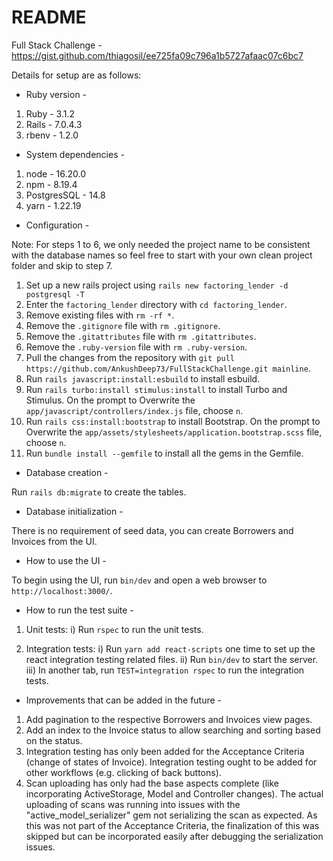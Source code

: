 # README

Full Stack Challenge - https://gist.github.com/thiagosil/ee725fa09c796a1b5727afaac07c6bc7

Details for setup are as follows:

* Ruby version -
1. Ruby - 3.1.2
2. Rails - 7.0.4.3
3. rbenv - 1.2.0

* System dependencies -
1. node - 16.20.0
2. npm - 8.19.4
3. PostgresSQL - 14.8
4. yarn - 1.22.19

* Configuration -

Note: For steps 1 to 6, we only needed the project name to be consistent with the database names so feel free to start with your own clean project folder and skip to step 7.

1. Set up a new rails project using ```rails new factoring_lender -d postgresql -T```
2. Enter the ```factoring_lender``` directory with ```cd factoring_lender```.
3. Remove existing files with ```rm -rf *```.
4. Remove the ```.gitignore``` file with ```rm .gitignore```.
5. Remove the ```.gitattributes``` file with ```rm .gitattributes```.
6. Remove the ```.ruby-version``` file with ```rm .ruby-version```.
7. Pull the changes from the repository with ```git pull https://github.com/AnkushDeep73/FullStackChallenge.git mainline```.
8. Run ```rails javascript:install:esbuild``` to install esbuild.
9. Run ```rails turbo:install stimulus:install``` to install Turbo and Stimulus. On the prompt to Overwrite the ```app/javascript/controllers/index.js``` file, choose ```n```.
10. Run ```rails css:install:bootstrap``` to install Bootstrap. On the prompt to Overwrite the ```app/assets/stylesheets/application.bootstrap.scss``` file, choose ```n```.
11. Run ```bundle install --gemfile``` to install all the gems in the Gemfile.

* Database creation -

Run ```rails db:migrate``` to create the tables.

* Database initialization -

There is no requirement of seed data, you can create Borrowers and Invoices from the UI.

* How to use the UI -

To begin using the UI, run ```bin/dev``` and open a web browser to ```http://localhost:3000/```.

* How to run the test suite -

1. Unit tests:
i) Run ```rspec``` to run the unit tests.

2. Integration tests:
i) Run ```yarn add react-scripts``` one time to set up the react integration testing related files.
ii) Run ```bin/dev``` to start the server.
iii) In another tab, run ```TEST=integration rspec``` to run the integration tests.

* Improvements that can be added in the future -

1. Add pagination to the respective Borrowers and Invoices view pages.
2. Add an index to the Invoice status to allow searching and sorting based on the status.
3. Integration testing has only been added for the Acceptance Criteria (change of states of Invoice). Integration testing ought to be added for other workflows (e.g. clicking of back buttons).
4. Scan uploading has only had the base aspects complete (like incorporating ActiveStorage, Model and Controller changes). The actual uploading of scans was running into issues with the "active_model_serializer" gem not serializing the scan as expected. As this was not part of the Acceptance Criteria, the finalization of this was skipped but can be incorporated easily after debugging the serialization issues.